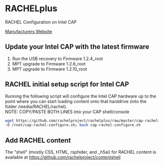 # RACHELplus
RACHEL Configuration on Intel CAP

[Manufacturers Website](http://www.intel.com/content/www/us/en/education/solutions/content-access-point.html)

## Update your Intel CAP with the latest firmware
1. Run the USB recovery to Firmware 1.2.4_root
2. MPT upgrade to Firmware 1.2.6_root
3. MPT upgrade to Firmware 1.2.10_root

## RACHEL initial setup script for Intel CAP
Running the following script will configure the Intel CAP hardware up to the point where you can start loading content onto that harddrive (into the folder /media/RACHEL/rachel).  
NOTE:  COPY/PASTE BOTH LINES into your CAP shell/console
```bash
wget https://github.com/rachelproject/rachelplus/raw/master/cap-rachel-configure.sh \
-O /root/cap-rachel-configure.sh; bash cap-rachel-configure.sh
```

## Add RACHEL content
The "shell" (mostly CSS, HTML, rsphider, and _h5ai) for RACHEL content is available at https://github.com/rachelproject/contentshell
